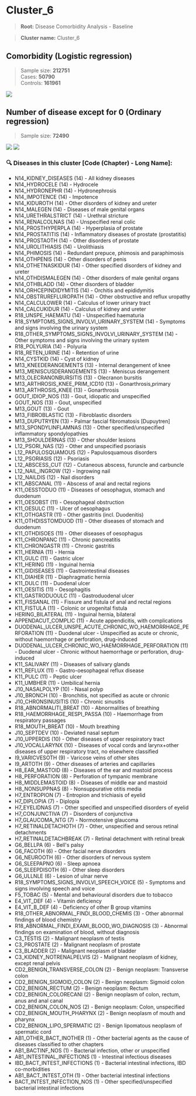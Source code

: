 # Cluster_6
    
> **Root:** Disease Comorbidity Analysis - Baseline

> **Cluster name:** Cluster_6  

## Comorbidity (Logistic regression)
> Sample size: **212751**  
> Cases: **50790**  
> Controls: **161961**
<img src="/Cluster/Figures/Baseline/LG/Cluster_6.png" />
<CsvTable src="/Cluster_Data/Baseline/LG/LG_Cluster_6.csv" label="🔍 View full results" />

## Number of disease except for 0 (Ordinary regression)
> Sample size: **72490**
<img src="/Cluster/Figures/Baseline/Histogram/Cluster_6_ba.png" />
<CsvTableNumb src="/Cluster_Data/Baseline/Histogram/Cluster_6_ba.csv" label="🔍 View full results" />
        
<img src="/Cluster/Figures/Baseline/ORD/Cluster_6.png" />
<CsvTable src="/Cluster_Data/Baseline/ORD/ORD_Cluster_6.csv" label="🔍 View full results" />

### 🔍 Diseases in this cluster [Code (Chapter) - Long Name]:
- N14_KIDNEY_DISEASES (14) - All kidney diseases
- N14_HYDROCELE (14) - Hydrocele
- N14_HYDRONEPHR (14) - Hydronephrosis
- N14_IMPOTENCE (14) - Impotence
- N14_KIDUROTH (14) - Other disorders of kidney and ureter
- N14_MALEGEN (14) - Diseases of male genital organs
- N14_URETHRALSTRICT (14) - Urethral stricture
- N14_RENALCOLNAS (14) - Unspecified renal colic
- N14_PROSTHYPERPLA (14) - Hyperplasia of prostate
- N14_PROSTATITIS (14) - Inflammatory diseases of prostate (prostatitis)
- N14_PROSTAOTH (14) - Other disorders of prostate
- N14_UROLITHIASIS (14) - Urolithiasis
- N14_PHIMOSIS (14) - Redundant prepuce, phimosis and paraphimosis
- N14_OTHPENIS (14) - Other disorders of penis
- N14_OTHETNASKIDUR (14) - Other specified disorders of kidney and ureter
- N14_OTHDISMALEGEN (14) - Other disorders of male genital organs
- N14_OTHBLADD (14) - Other disorders of  bladder
- N14_ORHCEPINDIDYMITIS (14) - Orchitis and epididymitis
- N14_OBSTRUREFLUROPATH (14) - Other obstructive and reflux uropathy
- N14_CALCULOWER (14) - Calculus of lower urinary tract
- N14_CALCUKIDUR (14) - Calculus of kidney and ureter
- R18_UNSPE_HAEMATU (14) - Unspecified haematuria
- R18_SYMPTOMS_SIGNS_INVOLVI_URINARY_SYSTEM (14) - Symptoms and signs involving the urinary system
- R18_OTHER_SYMPTOMS_SIGNS_INVOLVI_URINARY_SYSTEM (14) - Other symptoms and signs involving the urinary system
- R18_POLYURIA (14) - Polyuria
- R18_RETEN_URINE (14) - Retention of urine
- N14_CYSTKID (14) - Cyst of kidney
- M13_KNEEDERANGEMENTS (13) - Internal derangement of knee
- M13_MENISCUSDERANGEMENTS (13) - Meniscus derangement
- M13_OLECRANONBURSITIS (13) - Olecranon bursitis
- M13_ARTHROSIS_KNEE_PRIM_ICD10 (13) - Gonarthrosis,primary
- M13_ARTHROSIS_KNEE (13) - Gonarthrosis
- GOUT_IDIOP_NOS (13) - Gout, idiopatic and unspecified
- GOUT_NOS (13) - Gout, unspecified
- M13_GOUT (13) - Gout
- M13_FIBROBLASTIC (13) - Fibroblastic disorders
- M13_DUPUTRYEN (13) - Palmar fascial fibromatosis [Dupuytren]
- M13_SPONDYLINFLAMNAS (13) - Other specified/unspecified inflammatory spondylopathies
- M13_SHOULDERNAS (13) - Other shoulder lesions
- L12_PSORI_NAS (12) - Other and unspecified psoriasis
- L12_PAPULOSQUAMOUS (12) - Papulosquamous disorders
- L12_PSORIASIS (12) - Psoriasis
- L12_ABSCESS_CUT (12) - Cutaneous abscess, furuncle and carbuncle
- L12_NAIL_INGROW (12) - Ingrowing nail
- L12_NAILDIS (12) - Nail disorders
- K11_ABSCANAL (11) - Abscess of anal and rectal regions
- K11_OESSTODUO (11) - Diseases of oesophagus, stomach and duodenum
- K11_OESOBST (11) - Oesophageal obstruction
- K11_OESULC (11) - Ulcer of oesophagus
- K11_OTHGASTR (11) - Other gastritis (incl. Duodenitis)
- K11_OTHDISSTOMDUOD (11) - Other diseases of stomach and duodenum
- K11_OTHDISOES (11) - Other diseases of oesophagus
- K11_CHRONPANC (11) - Chronic pancreatitis
- K11_CHRONGASTR (11) - Chronic gastritis
- K11_HERNIA (11) - Hernia
- K11_GULC (11) - Gastric ulcer
- K11_HERING (11) - Inguinal hernia
- K11_GIDISEASES (11) - Gastrointestinal diseases
- K11_DIAHER (11) - Diaphragmatic hernia
- K11_DULC (11) - Duodenal ulcer
- K11_OESITIS (11) - Oesophagitis
- K11_GASTRODUOULC (11) - Gastroduodenal ulcer
- K11_FISSANAL (11) - Fissure and fistula of anal and rectal regions
- K11_FISTULA (11) - Colonic or urogenital fistula
- HERING_BILATERAL (11) - Inguinal hernia, bilateral
- APPENDACUT_COMPLIC (11) - Acute appendicitis, with complications
- DUODENAL_ULCER_UNSPE_ACUTE_CHRONIC_WO_HAEMORRHAGE_PERFORATION (11) - Duodenal ulcer - Unspecified as acute or chronic, without haemorrhage or perforation, drug-induced
- DUODENAL_ULCER_CHRONIC_WO_HAEMORRHAGE_PERFORATION (11) - Duodenal ulcer - Chronic without haemorrhage or perforation, drug-induced
- K11_SALIVARY (11) - Diseases of salivary glands
- K11_REFLUX (11) - Gastro-oesophageal reflux disease
- K11_PULC (11) - Peptic ulcer
- K11_UMBHER (11) - Umbilical hernia
- J10_NASALPOLYP (10) - Nasal polyp
- J10_BRONCH (10) - Bronchitis, not specified as acute or chronic
- J10_CHRONSINUSITIS (10) - Chronic sinusitis
- R18_ABNORMALITI_BREAT (10) - Abnormalities of breathing
- R18_HAEMORRHAGE_RESPI_PASSA (10) - Haemorrhage from respiratory passages
- R18_MOUTH_BREAT (10) - Mouth breathing
- J10_SEPTDEV (10) - Deviated nasal septum
- J10_UPPERDIS (10) - Other diseases of upper respiratory tract
- J10_VOCALLARYNX (10) - Diseases of vocal cords and larynx+other diseases of upper respiratory tract, no elsewhere classified
- I9_VARICVESOTH (9) - Varicose veins of other sites
- I9_ARTOTH (9) - Other diseases of arteries and capillaries
- H8_EAR_MASTOID (8) - Diseases of the ear and mastoid process
- H8_PERFORATION (8) - Perforation of tympanic membrane
- H8_MIDDLEMASTOID (8) - Diseases of middle ear and mastoid
- H8_NONSUPPNAS (8) - Nonsuppurative otitis media
- H7_ENTROPION (7) - Entropion and trichiasis of eyelid
- H7_DIPLOPIA (7) - Diplopia
- H7_EYELIDNAS (7) - Other specified and unspecified  disorders of eyelid
- H7_CONJUNCTIVA (7) - Disorders of conjunctiva
- H7_GLAUCOMA_NTG (7) - Normotensive glaucoma
- H7_RETINALDETACHOTH (7) - Other, unspecified and serous retinal detachments
- H7_RETINALDETACHBREAK (7) - Retinal detachment with retinal break
- G6_BELLPA (6) - Bell's palsy
- G6_FACOTH (6) - Other facial nerve disorders
- G6_NEUROOTH (6) - Other disorders of nervous system
- G6_SLEEPAPNO (6) - Sleep apnoea
- G6_SLEEPDISOTH (6) - Other sleep disorders
- G6_ULLNLE (6) - Lesion of ulnar nerve
- R18_SYMPTOMS_SIGNS_INVOLVI_SPEECH_VOICE (5) - Symptoms and signs involving speech and voice
- F5_TOBAC (5) - Mental and behavioural disorders due to tobacco
- E4_VIT_DEF (4) - Vitamin deficiency
- E4_VIT_B_DEF (4) - Deficiency of other B group vitamins
- R18_OTHER_ABNORMAL_FINDI_BLOOD_CHEMIS (3) - Other abnormal findings of blood chemistry
- R18_ABNORMAL_FINDI_EXAMI_BLOOD_WO_DIAGNOSIS (3) - Abnormal findings on examination of blood, without diagnosis
- C3_TESTIS (2) - Malignant neoplasm of testis
- C3_PROSTATE (2) - Malignant neoplasm of prostate
- C3_BLADDER (2) - Malignant neoplasm of bladder
- C3_KIDNEY_NOTRENALPELVIS (2) - Malignant neoplasm of kidney, except renal pelvis
- CD2_BENIGN_TRANSVERSE_COLON (2) - Benign neoplasm: Transverse colon
- CD2_BENIGN_SIGMOID_COLON (2) - Benign neoplasm: Sigmoid colon
- CD2_BENIGN_RECTUM (2) - Benign neoplasm: Rectum
- CD2_BENIGN_COLORECANI (2) - Benign neoplasm of colon, rectum, anus and anal canal
- CD2_BENIGN_COLON_NOS (2) - Benign neoplasm: Colon, unspecified
- CD2_BENIGN_MOUTH_PHARYNX (2) - Benign neoplasm of mouth and pharynx
- CD2_BENIGN_LIPO_SPERMATIC (2) - Benign lipomatous neoplasm of spermatic cord
- AB1_OTHER_BACT_INOTHER (1) - Other bacterial agents as the cause of diseases classified to other chapters
- AB1_BACTINF_NOS (1) - Bacterial infection, other or unspecified
- AB1_INTESTINAL_INFECTIONS (1) - Intestinal infectious diseases
- IBD_BACT_INTEST_INFECTIONS (1) - Bacterial intestinal infections, IBD co-morbidities
- AB1_BACT_INTEST_OTH (1) - Other bacterial intestinal infections
- BACT_INTEST_INFECTION_NOS (1) - Other specified/unspecified bacterial intestinal infections

